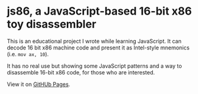 # js86, a JavaScript-based 16-bit x86 toy disassembler

This is an educational project I wrote while learning JavaScript. It can decode
16 bit x86 machine code and present it as Intel-style mnemonics (i.e. `mov ax,
10`).

It has no real use but showing some JavaScript patterns and a way to
disassemble 16-bit x86 code, for those who are interested.

View it on [GitHUb Pages](https://binary-manu.github.io/js86/).
